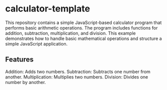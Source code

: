 # calculator-template

This repository contains a simple JavaScript-based calculator program that performs basic arithmetic operations. The program includes functions for addition, subtraction, multiplication, and division. This example demonstrates how to handle basic mathematical operations and structure a simple JavaScript application.

## Features

Addition: Adds two numbers.
Subtraction: Subtracts one number from another.
Multiplication: Multiplies two numbers.
Division: Divides one number by another.
